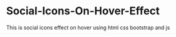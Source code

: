 # Social-Icons-On-Hover-Effect
This is social icons effect on hover using html css bootstrap and js
